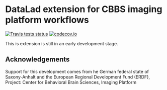 # DataLad extension for CBBS imaging platform workflows

[![Travis tests status](https://secure.travis-ci.org/psychoinformatics-de/datalad-cbbsimaging.png?branch=master)](https://travis-ci.org/psychoinformatics-de/datalad-cbbsimaging) [![codecov.io](https://codecov.io/github/psychoinformatics-de/datalad-cbbsimaging/coverage.svg?branch=master)](https://codecov.io/github/psychoinformatics-de/datalad-cbbsimaging?branch=master)

This is extension is still in an early development stage.


## Acknowledgements

Support for this development comes from he German federal state of
Saxony-Anhalt and the European Regional Development Fund (ERDF), Project:
Center for Behavioral Brain Sciences, Imaging Platform
